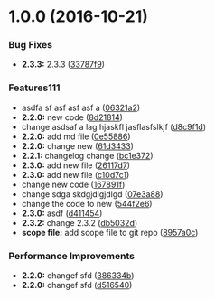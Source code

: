 <a name="1.0.0"></a>
# 1.0.0 (2016-10-21)


### Bug Fixes

* **2.3.3:** 2.3.3 ([33787f9](https://github.com/andy521zhufuli/testGit/commit/33787f9))


### Features111

* asdfa sf asf asf asf a ([06321a2](https://github.com/andy521zhufuli/testGit/commit/06321a2))
* **2.2.0:** new code ([8d21814](https://github.com/andy521zhufuli/testGit/commit/8d21814))
* change asdsaf a lag hjaskfl jasflasfslkjf ([d8c9f1d](https://github.com/andy521zhufuli/testGit/commit/d8c9f1d))
* **2.2.0:** add md file ([0e55886](https://github.com/andy521zhufuli/testGit/commit/0e55886))
* **2.2.0:** change new ([61d3433](https://github.com/andy521zhufuli/testGit/commit/61d3433))
* **2.2.1:** changelog change ([bc1e372](https://github.com/andy521zhufuli/testGit/commit/bc1e372))
* **2.3.0:** add new file ([26117d7](https://github.com/andy521zhufuli/testGit/commit/26117d7))
* **2.3.0:** add new file ([c10d7c1](https://github.com/andy521zhufuli/testGit/commit/c10d7c1))
* change new code ([167891f](https://github.com/andy521zhufuli/testGit/commit/167891f))
* change sdga skdgjdlgjdlgd ([07e3a88](https://github.com/andy521zhufuli/testGit/commit/07e3a88))
* change the code to new ([544f2e6](https://github.com/andy521zhufuli/testGit/commit/544f2e6))
* **2.3.0:** asdf ([d411454](https://github.com/andy521zhufuli/testGit/commit/d411454))
* **2.3.2:** change 2.3.2 ([db5032d](https://github.com/andy521zhufuli/testGit/commit/db5032d))
* **scope file:** add scope file to git repo ([8957a0c](https://github.com/andy521zhufuli/testGit/commit/8957a0c))


### Performance Improvements

* **2.2.0:** changef sfd ([386334b](https://github.com/andy521zhufuli/testGit/commit/386334b))
* **2.2.0:** changef sfd ([d516540](https://github.com/andy521zhufuli/testGit/commit/d516540))



